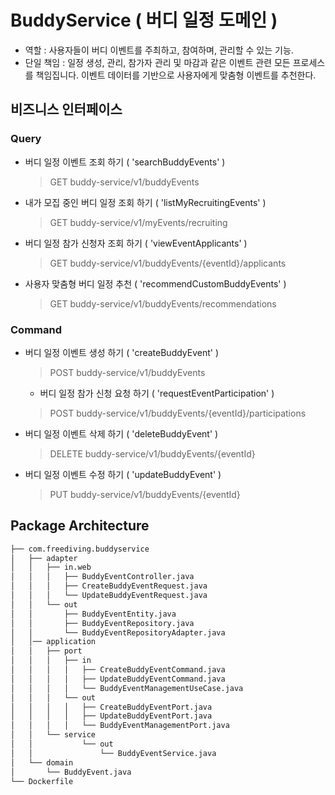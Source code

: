 # BuddyService ( 버디 일정 도메인 )
- 역할 : 사용자들이 버디 이벤트를 주최하고, 참여하며, 관리할 수 있는 기능.
- 단일 책임 : 일정 생성, 관리, 참가자 관리 및 마감과 같은 이벤트 관련 모든 프로세스를 책임집니다.
이벤트 데이터를 기반으로 사용자에게 맞춤형 이벤트를 추천한다.

 

## 비즈니스 인터페이스
### Query
  - 버디 일정 이벤트 조회 하기 ( 'searchBuddyEvents' )
    > GET buddy-service/v1/buddyEvents
  - 내가 모집 중인 버디 일정 조회 하기 ( 'listMyRecruitingEvents' )
    > GET buddy-service/v1/myEvents/recruiting
  - 버디 일정 참가 신청자 조회 하기 ( 'viewEventApplicants' )
    > GET buddy-service/v1/buddyEvents/{eventId}/applicants
  - 사용자 맞춤형 버디 일정 추천 ( 'recommendCustomBuddyEvents' )
    > GET buddy-service/v1/buddyEvents/recommendations
### Command
  - 버디 일정 이벤트 생성 하기 ( 'createBuddyEvent' )
    > POST buddy-service/v1/buddyEvents
    - 버디 일정 참가 신청 요청 하기 ( 'requestEventParticipation' )
    > POST buddy-service/v1/buddyEvents/{eventId}/participations
  - 버디 일정 이벤트 삭제 하기 ( 'deleteBuddyEvent' )
    > DELETE buddy-service/v1/buddyEvents/{eventId}
  - 버디 일정 이벤트 수정 하기 ( 'updateBuddyEvent' )
    > PUT buddy-service/v1/buddyEvents/{eventId}

## Package Architecture 
```bash
├── com.freediving.buddyservice
│   ├── adapter
│   │   ├── in.web
│   │   │   ├── BuddyEventController.java
│   │   │   ├── CreateBuddyEventRequest.java
│   │   │   └── UpdateBuddyEventRequest.java
│   │   └── out
│   │       ├── BuddyEventEntity.java
│   │       ├── BuddyEventRepository.java
│   │       └── BuddyEventRepositoryAdapter.java
│   │── application
│   │   ├── port
│   │   │   ├── in
│   │   │   │   ├── CreateBuddyEventCommand.java
│   │   │   │   ├── UpdateBuddyEventCommand.java
│   │   │   │   └── BuddyEventManagementUseCase.java
│   │   │   └── out
│   │   │   │   ├── CreateBuddyEventPort.java
│   │   │   │   ├── UpdateBuddyEventPort.java
│   │   │   │   └── BuddyEventManagementPort.java
│   │   └── service
│   │           └── out
│   │               └── BuddyEventService.java
│   └── domain
│       └── BuddyEvent.java
└── Dockerfile
```